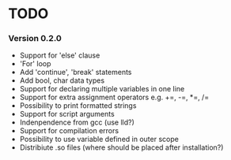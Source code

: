 TODO
=========

### Version 0.2.0

* Support for 'else' clause
* 'For' loop
* Add 'continue', 'break' statements
* Add bool, char data types
* Support for declaring multiple variables in one line
* Support for extra assignment operators e.g. +=, -=, *=, /=
* Possibility to print formatted strings
* Support for script arguments
* Indenpendence from gcc (use lld?)
* Support for compilation errors
* Possibility to use variable defined in outer scope
* Distribiute .so files (where should be placed after installation?)